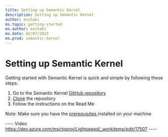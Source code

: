 ```yaml
---
title: Setting up Semantic Kernel
description: Setting up Semantic Kernel
author: evchaki
ms.topic: getting-started
ms.author: evchaki
ms.date: 02/07/2023
ms.prod: semantic-kernel
---
```

# Setting up Semantic Kernel

Getting started with Semantic Kernel is quick and simple by following these steps:
1. Go to the Semantic Kernel [GitHub repository](https://github.com/microsoft/semantic-kernel)
2. [Clone](https://docs.github.com/repositories/creating-and-managing-repositories/cloning-a-repository) the repository
3. Follow the instructions on the Read Me


Note: Make sure you have the [prerequisites ](prereqs) installed on your machine

---- Video https://dev.azure.com/msctoproj/Lightspeed/_workitems/edit/17507 ----

